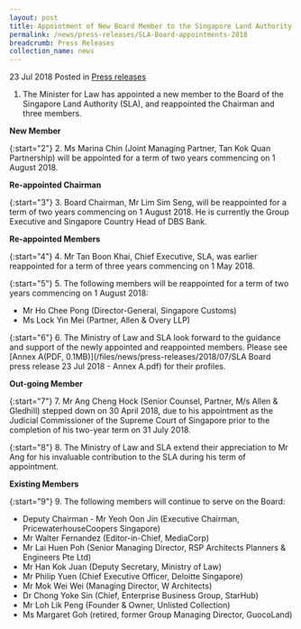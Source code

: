 ```yaml
---
layout: post
title: Appointment of New Board Member to the Singapore Land Authority and Reappointment of Chairman and Three Members
permalink: /news/press-releases/SLA-Board-appointments-2018
breadcrumb: Press Releases
collection_name: news
---
```


23 Jul 2018 Posted in [Press releases](/news/press-releases)


1. The Minister for Law has appointed a new member to the Board of the Singapore Land Authority (SLA), and reappointed the Chairman and three members.

**New Member**

{:start="2"}
2. Ms Marina Chin (Joint Managing Partner, Tan Kok Quan Partnership) will be appointed for a term of two years commencing on 1 August 2018.

**Re-appointed Chairman**

{:start="3"}
3. Board Chairman, Mr Lim Sim Seng, will be reappointed for a term of two years commencing on 1 August 2018. He is currently the Group Executive and Singapore Country Head of DBS Bank.

**Re-appointed Members**

{:start="4"}
4. Mr Tan Boon Khai, Chief Executive, SLA, was earlier reappointed for a term of three years commencing on 1 May 2018.

{:start="5"}
5. The following members will be reappointed for a term of two years commencing on 1 August 2018:
* Mr Ho Chee Pong (Director-General, Singapore Customs)
* Ms Lock Yin Mei (Partner, Allen & Overy LLP)

{:start="6"}
6. The Ministry of Law and SLA look forward to the guidance and support of the newly appointed and reappointed members. Please see [Annex A(PDF, 0.1MB)](/files/news/press-releases/2018/07/SLA Board press release 23 Jul 2018 - Annex A.pdf) for their profiles.

**Out-going Member** 
 
{:start="7"} 
7. Mr Ang Cheng Hock (Senior Counsel, Partner, M/s Allen & Gledhill) stepped down on 30 April 2018, due to his appointment as the Judicial Commissioner of the Supreme Court of Singapore prior to the completion of his two-year term on 31 July 2018.

{:start="8"}
8. The Ministry of Law and SLA extend their appreciation to Mr Ang for his invaluable contribution to the SLA during his term of appointment.

**Existing Members**

{:start="9"}
9. The following members will continue to serve on the Board:

* Deputy Chairman - Mr Yeoh Oon Jin (Executive Chairman, PricewaterhouseCoopers Singapore)
* Mr Walter Fernandez (Editor-in-Chief, MediaCorp)
* Mr Lai Huen Poh (Senior Managing Director, RSP Architects Planners & Engineers Pte Ltd)
* Mr Han Kok Juan (Deputy Secretary, Ministry of Law)
* Mr Philip Yuen (Chief Executive Officer, Deloitte Singapore)
* Mr Mok Wei Wei (Managing Director, W Architects)
* Dr Chong Yoke Sin (Chief, Enterprise Business Group, StarHub)
* Mr Loh Lik Peng (Founder & Owner, Unlisted Collection)
* Ms Margaret Goh (retired, former Group Managing Director, GuocoLand)
